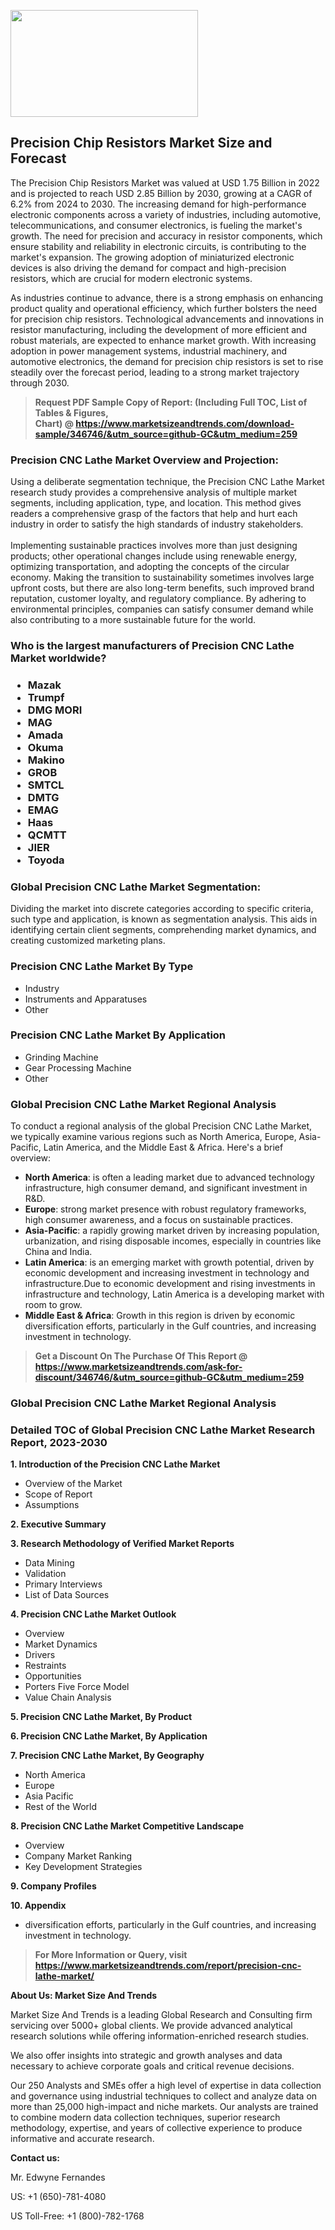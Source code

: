 <p><img class="alignnone size-medium wp-image-20088" src="https://ffe5etoiles.com/wp-content/uploads/2024/12/MST1-300x171.png" alt="" width="300" height="171" /></p><h2>Precision Chip Resistors Market Size and Forecast</h2><p>The Precision Chip Resistors Market was valued at USD 1.75 Billion in 2022 and is projected to reach USD 2.85 Billion by 2030, growing at a CAGR of 6.2% from 2024 to 2030. The increasing demand for high-performance electronic components across a variety of industries, including automotive, telecommunications, and consumer electronics, is fueling the market's growth. The need for precision and accuracy in resistor components, which ensure stability and reliability in electronic circuits, is contributing to the market's expansion. The growing adoption of miniaturized electronic devices is also driving the demand for compact and high-precision resistors, which are crucial for modern electronic systems.</p><p>As industries continue to advance, there is a strong emphasis on enhancing product quality and operational efficiency, which further bolsters the need for precision chip resistors. Technological advancements and innovations in resistor manufacturing, including the development of more efficient and robust materials, are expected to enhance market growth. With increasing adoption in power management systems, industrial machinery, and automotive electronics, the demand for precision chip resistors is set to rise steadily over the forecast period, leading to a strong market trajectory through 2030.</p></p><blockquote id="" class=""><strong>Request PDF Sample Copy of Report: (Including Full TOC, List of Tables &amp; Figures, Chart)&nbsp;@&nbsp;<strong><a href="https://www.marketsizeandtrends.com/download-sample/346746/&utm_source=github-GC&utm_medium=259" target="_blank">https://www.marketsizeandtrends.com/download-sample/346746/&utm_source=github-GC&utm_medium=259</a></strong></strong></blockquote><h3 id="" class="">Precision CNC Lathe Market&nbsp;Overview and Projection:</h3><p id="" class="">Using a deliberate segmentation technique, the Precision CNC Lathe Market research study provides a comprehensive analysis of multiple market segments, including application, type, and location. This method gives readers a comprehensive grasp of the factors that help and hurt each industry in order to satisfy the high standards of industry stakeholders. <br /> <br />Implementing sustainable practices involves more than just designing products; other operational changes include using renewable energy, optimizing transportation, and adopting the concepts of the circular economy. Making the transition to sustainability sometimes involves large upfront costs, but there are also long-term benefits, such improved brand reputation, customer loyalty, and regulatory compliance. By adhering to environmental principles, companies can satisfy consumer demand while also contributing to a more sustainable future for the world.</p><h3 id="" class="">Who is the largest manufacturers of&nbsp;Precision CNC Lathe Market worldwide?</h3><h3 class=""><p><ul><li>Mazak </li><li> Trumpf </li><li> DMG MORI </li><li> MAG </li><li> Amada </li><li> Okuma </li><li> Makino </li><li> GROB </li><li> SMTCL </li><li> DMTG </li><li> EMAG </li><li> Haas </li><li> QCMTT </li><li> JIER </li><li> Toyoda</li></ul></p></h3><h3 id="" class="">Global&nbsp;Precision CNC Lathe Market Segmentation:</h3><p id="" class="">Dividing the market into discrete categories according to specific criteria, such type and application, is known as segmentation analysis. This aids in identifying certain client segments, comprehending market dynamics, and creating customized marketing plans.</p><h3 id="" class="">Precision CNC Lathe Market&nbsp;By Type</h3><p><p><ul><li>Industry</li><li> Instruments and Apparatuses</li><li> Other</p></li></ul></p></p><h3 id="" class="">Precision CNC Lathe Market&nbsp;By Application</h3><p class=""><p><ul><li>Grinding Machine</li><li> Gear Processing Machine</li><li> Other</li></ul></p></p><h3 id="" class="">Global Precision CNC Lathe Market Regional Analysis</h3><p id="" class="">To conduct a regional analysis of the global Precision CNC Lathe Market, we typically examine various regions such as North America, Europe, Asia-Pacific, Latin America, and the Middle East &amp; Africa. Here's a brief overview:</p><ul><li><strong>North America</strong>: is often a leading market due to advanced technology infrastructure, high consumer demand, and significant investment in R&amp;D.</li><li><strong>Europe</strong>: strong market presence with robust regulatory frameworks, high consumer awareness, and a focus on sustainable practices.</li><li><strong>Asia-Pacific</strong>: a rapidly growing market driven by increasing population, urbanization, and rising disposable incomes, especially in countries like China and India.</li><li><strong>Latin America</strong>: is an emerging market with growth potential, driven by economic development and increasing investment in technology and infrastructure.Due to economic development and rising investments in infrastructure and technology, Latin America is a developing market with room to grow.</li><li><strong>Middle East &amp; Africa</strong>: Growth in this region is driven by economic diversification efforts, particularly in the Gulf countries, and increasing investment in technology.</li></ul><blockquote id="" class=""><strong>Get a Discount On The Purchase Of This Report @ <strong><a href="https://www.marketsizeandtrends.com/ask-for-discount/346746/&utm_source=github-GC&utm_medium=259" target="_blank">https://www.marketsizeandtrends.com/ask-for-discount/346746/&utm_source=github-GC&utm_medium=259</a></strong></strong></blockquote><h3 id="" class="">Global Precision CNC Lathe Market Regional Analysis</h3><h3 id="" class="">Detailed TOC of Global Precision CNC Lathe Market Research Report, 2023-2030</h3><p id="" class=""><strong>1. Introduction of the Precision CNC Lathe Market</strong></p><ul><li>Overview of the Market</li><li>Scope of Report</li><li>Assumptions</li></ul><p id="" class=""><strong>2. Executive Summary</strong></p><p id="" class=""><strong>3. Research Methodology of Verified Market Reports</strong></p><ul><li>Data Mining</li><li>Validation</li><li>Primary Interviews</li><li>List of Data Sources</li></ul><p id="" class=""><strong>4. Precision CNC Lathe Market Outlook</strong></p><ul><li>Overview</li><li>Market Dynamics</li><li>Drivers</li><li>Restraints</li><li>Opportunities</li><li>Porters Five Force Model</li><li>Value Chain Analysis</li></ul><p id="" class=""><strong>5. Precision CNC Lathe Market, By Product</strong></p><p id="" class=""><strong>6. Precision CNC Lathe Market, By Application</strong></p><p id="" class=""><strong>7. Precision CNC Lathe Market, By Geography</strong></p><ul><li>North America</li><li>Europe</li><li>Asia Pacific</li><li>Rest of the World</li></ul><p id="" class=""><strong>8. Precision CNC Lathe Market Competitive Landscape</strong></p><ul><li>Overview</li><li>Company Market Ranking</li><li>Key Development Strategies</li></ul><p id="" class=""><strong>9. Company Profiles</strong></p><p id="" class=""><strong>10. Appendix</strong></p><ul><li>diversification efforts, particularly in the Gulf countries, and increasing investment in technology.</li></ul><blockquote id="" class=""><strong>For More Information or Query, visit <strong><strong><a href="https://www.marketsizeandtrends.com/report/precision-cnc-lathe-market/" target="_blank">https://www.marketsizeandtrends.com/report/precision-cnc-lathe-market/</a></strong></strong></strong></blockquote><p id="" class=""><strong>About Us: Market Size And Trends</strong></p><p id="" class="">Market Size And Trends is a leading Global Research and Consulting firm servicing over 5000+ global clients. We provide advanced analytical research solutions while offering information-enriched research studies.</p><p id="" class="">We also offer insights into strategic and growth analyses and data necessary to achieve corporate goals and critical revenue decisions.</p><p id="" class="">Our 250 Analysts and SMEs offer a high level of expertise in data collection and governance using industrial techniques to collect and analyze data on more than 25,000 high-impact and niche markets. Our analysts are trained to combine modern data collection techniques, superior research methodology, expertise, and years of collective experience to produce informative and accurate research.</p><p id="" class=""><strong>Contact us:</strong></p><p id="" class="">Mr. Edwyne Fernandes</p><p id="" class="">US: +1 (650)-781-4080</p><p id="" class="">US Toll-Free: +1 (800)-782-1768</p>
